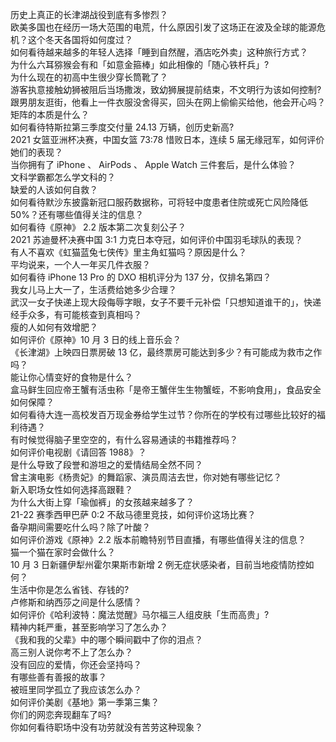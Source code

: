 历史上真正的长津湖战役到底有多惨烈？  
欧美多国也在经历一场大范围的电荒，什么原因引发了这场正在波及全球的能源危机？这个冬天各国将如何度过？  
如何看待越来越多的年轻人选择「睡到自然醒，酒店吃外卖」这种旅行方式？  
为什么六耳猕猴会有和「如意金箍棒」如此相像的「随心铁杆兵」?  
为什么现在的初高中生很少穿长筒靴了？  
游客执意接触幼狮被阻后当场撒泼，致幼狮展提前结束，不文明行为该如何控制?  
跟男朋友逛街，他看上一件衣服没舍得买，回头在网上偷偷买给他，他会开心吗？  
矩阵的本质是什么？  
如何看待特斯拉第三季度交付量 24.13 万辆，创历史新高?  
2021 女篮亚洲杯决赛，中国女篮 73:78 惜败日本，连续 5 届无缘冠军，如何评价她们的表现？  
当你拥有了 iPhone 、 AirPods 、 Apple Watch 三件套后，是什么体验？  
文科学霸都怎么学文科的？  
缺爱的人该如何自救？  
如何看待默沙东披露新冠口服药数据称，可将轻中度患者住院或死亡风险降低 50%？还有哪些值得关注的信息？  
如何看待《原神》 2.2 版本第二次复刻公子？  
2021 苏迪曼杯决赛中国 3:1 力克日本夺冠，如何评价中国羽毛球队的表现？  
有人不喜欢《虹猫蓝兔七侠传》里主角虹猫吗？原因是什么？  
平均说来，一个人一年买几件衣服？  
如何看待 iPhone 13  Pro 的 DXO 相机评分为 137 分，仅排名第四？  
我女儿马上大一了，生活费给她多少合理？  
武汉一女子快递上现大段侮辱字眼，女子不要千元补偿「只想知道谁干的」，快递经手众多，有可能核查到真相吗？  
瘦的人如何有效增肥？  
如何评价《原神》10 月 3 日的线上音乐会？  
《长津湖》上映四日票房破 13 亿，最终票房可能达到多少？有可能成为救市之作吗？  
能让你心情变好的食物是什么？  
盒马鲜生回应帝王蟹有活虫称「是帝王蟹伴生生物蟹蛭，不影响食用」，食品安全如何保障？  
如何看待大连一高校发百万现金券给学生过节？你所在的学校有过哪些比较好的福利待遇？  
有时候觉得脑子里空空的，有什么容易通读的书籍推荐吗？  
如何评价电视剧《请回答 1988》？  
是什么导致了段誉和游坦之的爱情结局全然不同？  
曾主演电影《杨贵妃》的舞蹈家、演员周洁去世，你对她有哪些记忆？  
新入职场女性如何选择高跟鞋？  
为什么大街上穿「瑜伽裤」的女孩越来越多了？  
21-22 赛季西甲巴萨 0:2 不敌马德里竞技，如何评价这场比赛？  
备孕期间需要吃什么吗？除了叶酸？  
如何评价游戏《原神》2.2 版本前瞻特别节目直播，有哪些值得关注的信息？  
猫一个猫在家时会做什么？  
10 月 3 日新疆伊犁州霍尔果斯市新增 2 例无症状感染者，目前当地疫情防控如何？  
生活中你是怎么省钱、存钱的?  
卢修斯和纳西莎之间是什么感情？  
如何评价《哈利波特：魔法觉醒》马尔福三人组皮肤「生而高贵」?  
精神内耗严重，甚至影响学习了怎么办？  
《我和我的父辈》中的哪个瞬间戳中了你的泪点？  
高三别人说你考不上了怎么办？  
没有回应的爱情，你还会坚持吗？  
有哪些善有善报的故事？  
被班里同学孤立了我应该怎么办？  
如何评价美剧《基地》第一季第三集？  
你们的网恋奔现翻车了吗?  
你如何看待职场中没有功劳就没有苦劳这种现象？  
